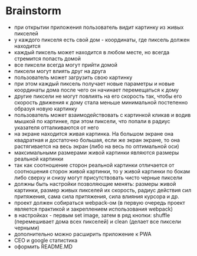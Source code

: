 # Brainstorm

- при открытии приложения пользователь видит картинку из живых пикселей
- у каждого пикселя есть свой дом - координаты, где пиксель должен находится
- каждый пиксель может находится в любом месте, но всегда стремится попасть домой
- все пиксели всегда могут прийти домой
- пиксели могут влиять друг на друга
- пользователь может загрузить свою картинку
- при этом каждый пиксель получает новые параметры и новые координаты дома после чего он начинает перемещаться к дому
- другие пиксели не могут повлиять на его скорость так, чтобы его скорость движения к дому стала меньше минимальной постепенно образуя новую картинку
- пользователь может взаимодействовать с картинкой кликав и водив мышкой по картинке, при этом пиксели, что попали в радиус указателя отталкиваются от него
- на экране находится живая картинка. На большом экране она квадратная и достаточно большая, если же экран экране, то она растягивается на весь экран (либо на весь по оптимальной оси)
- максимальными размерами живой картинки являются размеры реальной картинки
- так как соотношение сторон реальной картинки отличается от соотношения сторон живой картинки, то у живой картинки по бокам либо сверху и снизу могут присутствовать чисто черные пиксели
- должны быть настройки позволяющие менять: размеры живой картинки, размер живых пикселей их скорость, радиус действия сил притяжения, сама сила притяжения, сила влияния курсора и др.
- проект должен собираться webpack-ом (в первую очередь проект является практикой и закреплением использования webpack)
- в настройках - первым set image, затем в ряд кнопки: shuffle (перемешивает дома всех пикселей) и clean (делает все пиксели черными)
- дополнительно можно расширить приложение к PWA
- СЕО и google статистика
- оформить README.MD